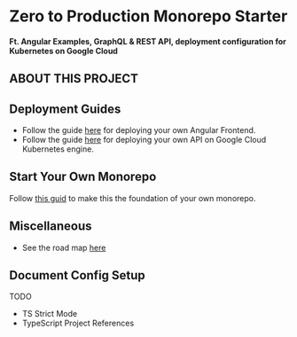 # Zero to Production Monorepo Starter

#### Ft. Angular Examples, GraphQL & REST API, deployment configuration for Kubernetes on Google Cloud

## ABOUT THIS PROJECT

## Deployment Guides

- Follow the guide [here](./docs/guides/FIREBASE_HOSTING.md) for deploying your own Angular Frontend.
- Follow the guide [here](./docs/guides/GOOGLE_CLOUD.md) for deploying your own API on Google Cloud Kubernetes engine.

## Start Your Own Monorepo

Follow [this guid](./docs/guides/START_YOUR_OWN.md) to make this the foundation of your own monorepo.

## Miscellaneous

- See the road map [here](./docs/ROAD_MAP.md)

## Document Config Setup

TODO

- TS Strict Mode
- TypeScript Project References
